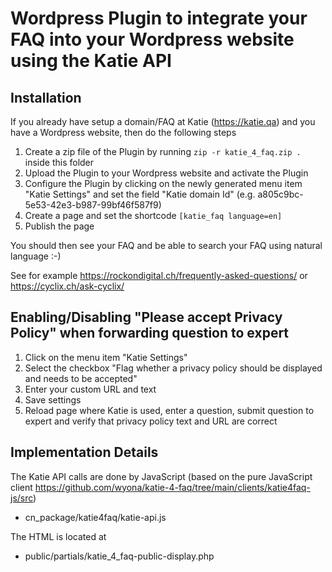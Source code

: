 # Wordpress Plugin to integrate your FAQ into your Wordpress website using the Katie API

## Installation

If you already have setup a domain/FAQ at Katie (https://katie.qa) and you have a Wordpress website, then do the following steps

1. Create a zip file of the Plugin by running ```zip -r katie_4_faq.zip .``` inside this folder
2. Upload the Plugin to your Wordpress website and activate the Plugin
3. Configure the Plugin by clicking on the newly generated menu item "Katie Settings" and set the field "Katie domain Id" (e.g. a805c9bc-5e53-42e3-b987-99bf46f587f9)
4. Create a page and set the shortcode ```[katie_faq language=en]```
5. Publish the page

You should then see your FAQ and be able to search your FAQ using natural language :-)

See for example https://rockondigital.ch/frequently-asked-questions/ or https://cyclix.ch/ask-cyclix/

## Enabling/Disabling "Please accept Privacy Policy" when forwarding question to expert

1. Click on the menu item "Katie Settings"
2. Select the checkbox "Flag whether a privacy policy should be displayed and needs to be accepted"
3. Enter your custom URL and text
4. Save settings
5. Reload page where Katie is used, enter a question, submit question to expert and verify that privacy policy text and URL are correct

## Implementation Details

The Katie API calls are done by JavaScript (based on the pure JavaScript client https://github.com/wyona/katie-4-faq/tree/main/clients/katie4faq-js/src)

- cn_package/katie4faq/katie-api.js

The HTML is located at

- public/partials/katie_4_faq-public-display.php
